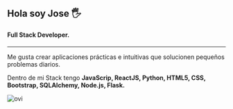 ## **Hola soy Jose** :raised_hand_with_fingers_splayed:
#### **Full Stack Developer.**
-----
Me gusta crear aplicaciones prácticas e intuitivas que solucionen pequeños problemas diarios.

Dentro de mi Stack tengo **JavaScrip, ReactJS, Python, HTML5, CSS, Bootstrap, SQLAlchemy, Node.js, Flask.**

<img src="https://github-readme-stats.vercel.app/api/top-langs?username=JoseRegueiro17&show_icons=true&locale=en&layout=compact&theme=chartreuse-dark" alt="ovi" />
